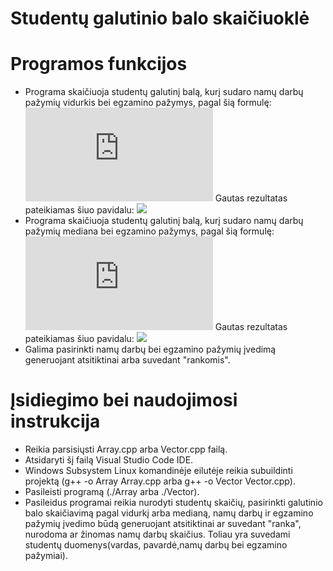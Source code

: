 # Studentų galutinio balo skaičiuoklė
# Programos funkcijos
* Programa skaičiuoja studentų galutinį balą, kurį sudaro namų darbų pažymių vidurkis bei egzamino pažymys, pagal šią formulę:
![](https://latex.codecogs.com/gif.latex?Galutinis%20%3D%200.4%20*%20vidurkis%20&plus;%200.6%20*%20egzaminas)
Gautas rezultatas pateikiamas šiuo pavidalu:
![](https://user-images.githubusercontent.com/78591148/108546571-fd763780-72f1-11eb-83e8-d9cbd783415e.png)
* Programa skaičiuoja studentų galutinį balą, kurį sudaro namų darbų pažymių mediana bei egzamino pažymys, pagal šią formulę:
![](https://latex.codecogs.com/gif.latex?Galutinis%20%3D%200.4%20*%20mediana%20&plus;%200.6%20*%20egzaminas)
Gautas rezultatas pateikiamas šiuo pavidalu:
![](https://user-images.githubusercontent.com/78591148/108546956-89885f00-72f2-11eb-982e-422914af023f.png)
* Galima pasirinkti namų darbų bei egzamino pažymių įvedimą generuojant atsitiktinai arba suvedant "rankomis".
# Įsidiegimo bei naudojimosi instrukcija
* Reikia parsisiųsti Array.cpp arba Vector.cpp failą.
* Atsidaryti šį failą Visual Studio Code IDE.
* Windows Subsystem Linux komandinėje eilutėje reikia subuildinti projektą (g++ -o Array Array.cpp arba g++ -o Vector Vector.cpp).
* Pasileisti programą (./Array arba ./Vector).
* Pasileidus programai reikia nurodyti studentų skaičių, pasirinkti galutinio balo skaičiavimą pagal vidurkį arba medianą, namų darbų ir egzamino pažymių įvedimo būdą generuojant atsitiktinai ar suvedant "ranka", nurodoma ar žinomas namų darbų skaičius. Toliau yra suvedami studentų duomenys(vardas, pavardė,namų darbų bei egzamino pažymiai).
